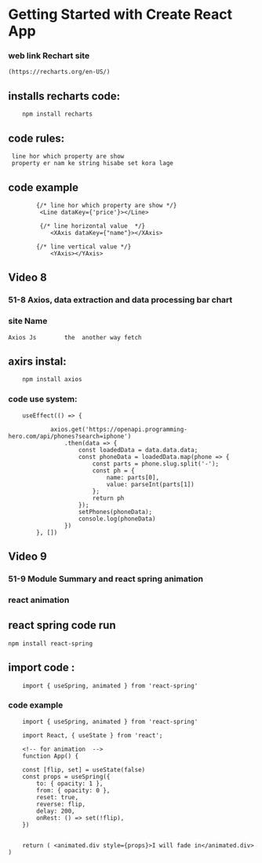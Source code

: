 # Getting Started with Create React App

### web link Rechart site

    (https://recharts.org/en-US/)

## installs recharts code:

        npm install recharts

## code rules: 

     line hor which property are show
     property er nam ke string hisabe set kora lage 

## code example

            {/* line hor which property are show */}
             <Line dataKey={'price'}></Line>

             {/* line horizontal value  */}
                <XAxis dataKey={"name"}></XAxis>

            {/* line vertical value */}
                <YAxis></YAxis>





## Video 8
###     51-8 Axios, data extraction and data processing bar chart

### site Name 
    Axios Js        the  another way fetch

## axirs instal:

        npm install axios


### code use system:

        useEffect(() => {

                axios.get('https://openapi.programming-hero.com/api/phones?search=iphone')
                    .then(data => {
                        const loadedData = data.data.data;
                        const phoneData = loadedData.map(phone => {
                            const parts = phone.slug.split('-');
                            const ph = {
                                name: parts[0],
                                value: parseInt(parts[1])
                            };
                            return ph
                        });
                        setPhones(phoneData);
                        console.log(phoneData)
                    })
            }, [])
        


## Video 9
###     51-9 Module Summary and react spring animation


### react animation


## react spring code run

    npm install react-spring

## import code : 

        import { useSpring, animated } from 'react-spring'






###  code example 

        import { useSpring, animated } from 'react-spring'

        import React, { useState } from 'react';

        <!-- for animation  -->
        function App() {

        const [flip, set] = useState(false)
        const props = useSpring({
            to: { opacity: 1 },
            from: { opacity: 0 },
            reset: true,
            reverse: flip,
            delay: 200,
            onRest: () => set(!flip),
        })
        

        return ( <animated.div style={props}>I will fade in</animated.div>  )

